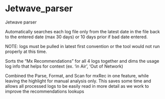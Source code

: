 # Jetwave_parser
Jetwave parser


Automatically searches each log file only from the latest date in the file back to the entered date (max 30 days) or 10 days prior if bad date entered.

NOTE: logs must be pulled in latest first convention or the tool would not run properly at this time.

Sorts the “Mx Recommendations” for all 4 logs together and dims the usage log info that helps for context (ex. ‘in Air’, ‘Out of Network)

Combined the Parse, Format, and Scan for mxRec in one feature, while leaving the highlight for manual analysis only. This saves some time and allows all processed logs to be easily read in more detail as we work to improve the recommendations lookups
